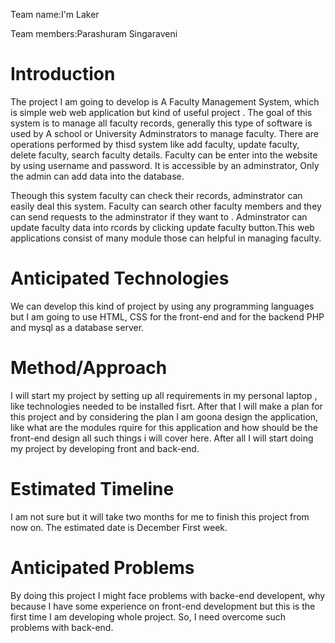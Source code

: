 Team name:I'm Laker

Team members:Parashuram Singaraveni

# Introduction

The project I am going to develop is A Faculty Management System, which is simple web web application but kind of useful project .
The goal of this system is to manage all faculty records, generally this type of software is used by A school or University Adminstrators to manage faculty. There are operations performed by thisd system like add faculty, update faculty, delete faculty, search faculty details. Faculty can be enter into the website by using username and password. It is accessible by an adminstrator, Only the admin can add data into the database.

Theough this system faculty can check their records, adminstrator can easily deal this system. Faculty can search other faculty members and they can send requests to the adminstrator if they want to . Adminstrator can update faculty data into rcords by clicking update faculty button.This web applications consist of many module those can helpful in managing faculty. 

# Anticipated Technologies
We can develop this kind of project by using any programming languages but  I am going to use HTML, CSS for the front-end and for the backend PHP and mysql as a database server.

# Method/Approach

I will start my project by setting up all requirements in my personal laptop , like technologies needed to be installed fisrt. After that I will make a plan for this project and by considering the plan I am goona design the application, like what are the modules rquire for this application and how should be the front-end design  all such things i will cover here. After all I will start doing my project by developing front and back-end. 

# Estimated Timeline

I am not sure but it will take two months for me to finish this project from now on. The estimated date is December First week.


# Anticipated Problems

By doing this project I might face problems with backe-end developent, why because I have some experience on front-end development but this is the first time I am developing whole project. So, I need overcome such problems with back-end.

